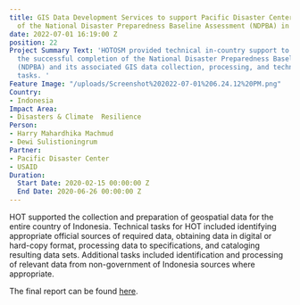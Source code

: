 ```yaml
---
title: GIS Data Development Services to support Pacific Disaster Center’s (PDC) implementation
  of the National Disaster Preparedness Baseline Assessment (NDPBA) in Indonesia
date: 2022-07-01 16:19:00 Z
position: 22
Project Summary Text: 'HOTOSM provided technical in-country support to facilitate
  the successful completion of the National Disaster Preparedness Baseline Assessment
  (NDPBA) and its associated GIS data collection, processing, and technical support
  tasks. '
Feature Image: "/uploads/Screenshot%202022-07-01%206.24.12%20PM.png"
Country:
- Indonesia
Impact Area:
- Disasters & Climate  Resilience
Person:
- Harry Mahardhika Machmud
- Dewi Sulistioningrum
Partner:
- Pacific Disaster Center
- USAID
Duration:
  Start Date: 2020-02-15 00:00:00 Z
  End Date: 2020-06-26 00:00:00 Z
---
```


HOT supported the collection and preparation of geospatial data for the entire country of Indonesia. Technical tasks for HOT included identifying appropriate official sources of required data, obtaining data in digital or hard-copy format, processing data to specifications, and cataloging resulting data sets. Additional tasks included identification and processing of relevant data from non-government of Indonesia sources where appropriate.

The final report can be found [here](https://www.pdc.org/wp-content/uploads/NDPBA_IDN_Final_Report_English.pdf).